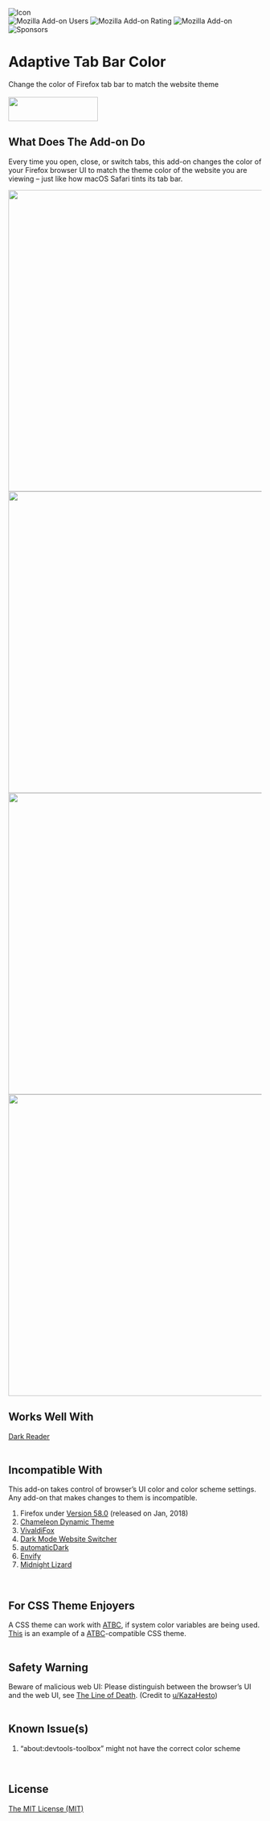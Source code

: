 ![Icon](https://github.com/YS-Wong/Adaptive-Tab-Bar-Color/blob/main/images/ATBC_128.png)  
![Mozilla Add-on Users](https://img.shields.io/amo/users/adaptive-tab-bar-color)
![Mozilla Add-on Rating](https://img.shields.io/amo/stars/adaptive-tab-bar-color)
![Mozilla Add-on](https://img.shields.io/amo/v/adaptive-tab-bar-color?label=version)
![Sponsors](https://img.shields.io/badge/sponsors-3-green)
# Adaptive Tab Bar Color
Change the color of Firefox tab bar to match the website theme  
<br>
<a href="https://addons.mozilla.org/firefox/addon/adaptive-tab-bar-color/?utm_source=github.com&utm_medium=git&utm_content=download-button&campaign=github" target="_blank">
    <img width="178" height="48" src="https://github.com/YS-Wong/Adaptive-Tab-Bar-Color/blob/main/Badges/Get_Addon_Badge_Firefox.png?raw=true">
</a>
<br>

## What Does The Add-on Do
Every time you open, close, or switch tabs, this add-on changes the color of your Firefox browser UI to match the theme color of the website you are viewing – just like how macOS Safari tints its tab bar.  

<img src="https://addons.mozilla.org/user-media/previews/full/272/272045.png" width="600">  
<img src="https://addons.mozilla.org/user-media/previews/full/272/272046.png" width="600">  
<img src="https://addons.mozilla.org/user-media/previews/full/272/272047.png" width="600">  
<img src="https://addons.mozilla.org/user-media/previews/full/272/272048.png" width="600">  
<br>

## Works Well With

<a href="https://addons.mozilla.org/firefox/addon/darkreader/">Dark Reader</a>  
<br>

## Incompatible With
This add-on takes control of browser’s UI color and color scheme settings. Any add-on that makes changes to them is incompatible.  
<ol>
	<li>Firefox under <a href="https://www.mozilla.org/firefox/58.0/releasenotes/">Version 58.0</a> (released on Jan, 2018)</li>
	<li><a href="https://addons.mozilla.org/firefox/addon/chameleon-dynamic-theme-fixed/">Chameleon Dynamic Theme</a></li>
	<li><a href="https://addons.mozilla.org/firefox/addon/vivaldifox/">VivaldiFox</a></li>
	<li><a href="https://addons.mozilla.org/firefox/addon/dark-mode-website-switcher/">Dark Mode Website Switcher</a></li>
	<li><a href="https://addons.mozilla.org/firefox/addon/automatic-dark/">automaticDark</a></li>
	<li><a href="https://addons.mozilla.org/firefox/addon/envify/">Envify</a></li>
	<li><a href="https://addons.mozilla.org/firefox/addon/midnight-lizard-quantum/">Midnight Lizard</a></li>
</ol> 
<br>

## For CSS Theme Enjoyers
A CSS theme can work with [ATBC](## "Adaptive Tab Bar Color"), if system color variables are being used. <a href="https://github.com/YS-Wong/WhiteSurFirefoxThemeMacOS">This</a> is an example of a [ATBC](## "Adaptive Tab Bar Color")-compatible CSS theme.  
<br>

## Safety Warning
Beware of malicious web UI: Please distinguish between the browser’s UI and the web UI, see <a href="https://textslashplain.com/2017/01/14/the-line-of-death/">The Line of Death</a>. (Credit to <a href="https://www.reddit.com/user/KazaHesto/">u/KazaHesto</a>)  
<br>

## Known Issue(s)  
<ol>
	<li>“about:devtools-toolbox” might not have the correct color scheme</li>
</ol>
<br>

## License
[The MIT License (MIT)](https://github.com/YS-Wong/Adaptive-Tab-Bar-Color/raw/main/LICENSE)  
<br>
